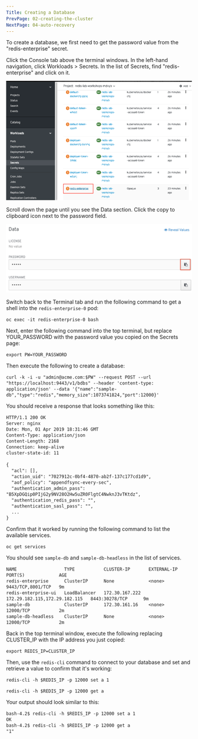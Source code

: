 ```yaml
---
Title: Creating a Database
PrevPage: 02-creating-the-cluster
NextPage: 04-auto-recovery
---
```


To create a database, we first need to get the password value from the "redis-enterprise" secret.

Click the Console tab above the terminal windows. In the left-hand navigation, click Workloads > Secrets. In the list of Secrets, find "redis-enterprise" and click on it. 

![List of secrets](redis-enterprise-secret.png)

Scroll down the page until you see the Data section. Click the copy to clipboard icon next to the password field. 

![Copy password](redis-copy-password.png)

Switch back to the Terminal tab and run the following command to get a shell into the `redis-enterprise-0` pod:

```execute-1
oc exec -it redis-enterprise-0 bash
```

Next, enter the following command into the top terminal, but replace YOUR_PASSWORD with the password value you copied on the Secrets page:

```
export PW=YOUR_PASSWORD
```
Then execute the following to create a database:

```execute-1
curl -k -i -u "admin@acme.com:$PW" --request POST --url "https://localhost:9443/v1/bdbs" --header 'content-type: application/json' --data '{"name":"sample-db","type":"redis","memory_size":1073741824,"port":12000}'
```

You should receive a response that looks something like this:
```
HTTP/1.1 200 OK
Server: nginx
Date: Mon, 01 Apr 2019 18:31:46 GMT
Content-Type: application/json
Content-Length: 2168
Connection: keep-alive
cluster-state-id: 11

{
  "acl": [],
  "action_uid": "7027912c-0bf4-4870-ab2f-137c177cd1d9",
  "aof_policy": "appendfsync-every-sec",
  "authentication_admin_pass": "B5XpDGQip0PIjG2y9NV28O2Hw5uZR0FlgtC4NwknJ3vTKtdz",
  "authentication_redis_pass": "",
  "authentication_sasl_pass": "",
  ...
}
```

Confirm that it worked by running the following command to list the available services. 

```execute-2
oc get services
```
You should see `sample-db` and `sample-db-headless` in the list of services.
```
NAME                  TYPE           CLUSTER-IP       EXTERNAL-IP                     PORT(S)             AGE
redis-enterprise      ClusterIP      None             <none>                          9443/TCP,8001/TCP   9m
redis-enterprise-ui   LoadBalancer   172.30.167.222   172.29.182.115,172.29.182.115   8443:30278/TCP      9m
sample-db             ClusterIP      172.30.161.16    <none>                          12000/TCP           2m
sample-db-headless    ClusterIP      None             <none>                          12000/TCP           2m
```

Back in the top terminal window, execute the following replacing CLUSTER_IP with the IP address you just copied:

```
export REDIS_IP=CLUSTER_IP
```

Then, use the `redis-cli` command to connect to your database and set and retrieve a value to confirm that it's working:

```execute-1
redis-cli -h $REDIS_IP -p 12000 set a 1
```

```execute-1
redis-cli -h $REDIS_IP -p 12000 get a
```

Your output should look similar to this:

```
bash-4.2$ redis-cli -h $REDIS_IP -p 12000 set a 1
OK
bash-4.2$ redis-cli -h $REDIS_IP -p 12000 get a
"1"
```

